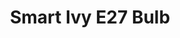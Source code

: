 ---
model: NL08-0800
vendor: Nanoleaf
title: Smart Ivy E27 Bulb
category: bulb
supports: on/off, brightness
image: /assets/images/devices/Nanoleaf_NL08-0800.jpg
zigbeemodel: ['NL08-0800']
compatible: [z2m]
mlink: 
link: https://www.amazon.co.uk/Nanoleaf-Smart-Ivy-Light-Bullb/dp/B018SWIOTU
link2: https://www.amazon.com/Ivy-Smarter-Kit-HomeKit-Lighting/dp/B015T3F6P6/
link3: 
---